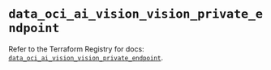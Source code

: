 # `data_oci_ai_vision_vision_private_endpoint`

Refer to the Terraform Registry for docs: [`data_oci_ai_vision_vision_private_endpoint`](https://registry.terraform.io/providers/oracle/oci/7.19.0/docs/data-sources/ai_vision_vision_private_endpoint).
